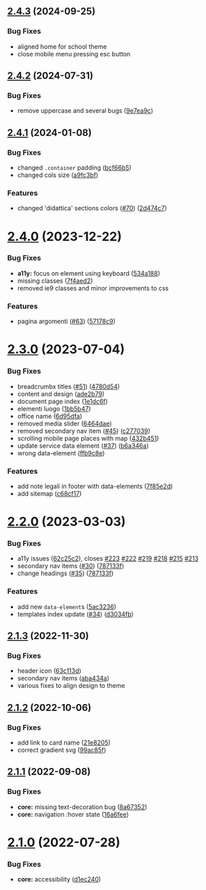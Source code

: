 ## [2.4.3](https://github.com/italia/design-scuole-pagine-statiche/compare/v2.4.2...v2.4.3) (2024-09-25)


### Bug Fixes

* aligned home for school theme
* close mobile menu pressing esc button



## [2.4.2](https://github.com/italia/design-scuole-pagine-statiche/compare/v2.4.1...v2.4.2) (2024-07-31)


### Bug Fixes

* remove uppercase and several bugs ([9e7ea9c](https://github.com/italia/design-scuole-pagine-statiche/commit/9e7ea9c28073f30c86cd26000022c51400feb4d2))



## [2.4.1](https://github.com/italia/design-scuole-pagine-statiche/compare/v2.4.0...v2.4.1) (2024-01-08)


### Bug Fixes

* changed `.container` padding ([bcf66b5](https://github.com/italia/design-scuole-pagine-statiche/commit/bcf66b556202b92597a4bf442c0e7e58941552ba))
* changed cols size ([a9fc3bf](https://github.com/italia/design-scuole-pagine-statiche/commit/a9fc3bff98175d6e967df9c0d4d976fc4680aabe))


### Features

* changed 'didattica' sections colors ([#70](https://github.com/italia/design-scuole-pagine-statiche/issues/70)) ([2d474c7](https://github.com/italia/design-scuole-pagine-statiche/commit/2d474c751463ef458ea1129b68560a70bfeeee20))



# [2.4.0](https://github.com/italia/design-scuole-pagine-statiche/compare/v2.3.0...v2.4.0) (2023-12-22)


### Bug Fixes

* **a11y:** focus on element using keyboard ([534a188](https://github.com/italia/design-scuole-pagine-statiche/commit/534a1882b3e74e9c06fb200ad39c9eb807b25c0f))
* missing classes ([7f4aed2](https://github.com/italia/design-scuole-pagine-statiche/commit/7f4aed2b2933d62200629f8bc4b62bfddfadd4d0))
* removed ie9 classes and minor improvements to css


### Features

* pagina argomenti ([#63](https://github.com/italia/design-scuole-pagine-statiche/issues/63)) ([57178c9](https://github.com/italia/design-scuole-pagine-statiche/commit/57178c9ffdc4605b59c9eba0efd3cf757ec81d82))



# [2.3.0](https://github.com/italia/design-scuole-pagine-statiche/compare/v2.2.0...v2.3.0) (2023-07-04)


### Bug Fixes

* breadcrumbx titles ([#51](https://github.com/italia/design-scuole-pagine-statiche/issues/51)) ([4780d54](https://github.com/italia/design-scuole-pagine-statiche/commit/4780d5425e3eaed3c169a96f428304105388959b))
* content and design ([ade2b79](https://github.com/italia/design-scuole-pagine-statiche/commit/ade2b79dc236caad2384d46e4ac274cceee7669a))
* document page index ([1e1dc6f](https://github.com/italia/design-scuole-pagine-statiche/commit/1e1dc6ff490d4384427678c99b8abf5c0725e88c))
* elementi luogo ([1bb5b47](https://github.com/italia/design-scuole-pagine-statiche/commit/1bb5b47ef38a67c9cedaa59e52bc6cc8c451d92e))
* office name ([6d95dfa](https://github.com/italia/design-scuole-pagine-statiche/commit/6d95dfa877e8c4c144b71bb7c849e2f3b0b20598))
* removed media slider ([6464dae](https://github.com/italia/design-scuole-pagine-statiche/commit/6464daeb84648af763785c9d78590380b75fee35))
* removed secondary nav item ([#45](https://github.com/italia/design-scuole-pagine-statiche/issues/45)) ([c277039](https://github.com/italia/design-scuole-pagine-statiche/commit/c2770392c6c17bf35ccbd8615c00df22467b6699))
* scrolling mobile page places with map ([432b451](https://github.com/italia/design-scuole-pagine-statiche/commit/432b451b892a662ecf2e2c1d9143fb3274fdd7a2))
* update service data element ([#37](https://github.com/italia/design-scuole-pagine-statiche/issues/37)) ([b6a346a](https://github.com/italia/design-scuole-pagine-statiche/commit/b6a346a517f81810ed767917fb4f600e63c20b17))
* wrong data-element ([ffb9c8e](https://github.com/italia/design-scuole-pagine-statiche/commit/ffb9c8e420224a7ea17a46f236fb6878c0f9cdc2))


### Features

* add note legali in footer with data-elements ([7f85e2d](https://github.com/italia/design-scuole-pagine-statiche/commit/7f85e2de9a7c2d23009619d52006d3671394ce49))
* add sitemap ([c68cf17](https://github.com/italia/design-scuole-pagine-statiche/commit/c68cf178625bdb7758a597798af6248c6dcc3b7d))



# [2.2.0](https://github.com/italia/design-scuole-pagine-statiche/compare/v2.1.3...v2.2.0) (2023-03-03)


### Bug Fixes

* a11y issues ([62c25c2](https://github.com/italia/design-scuole-pagine-statiche/commit/62c25c29e9c1ac3d2bffa0b8839643ddbc3ac72a)), closes [#223](https://github.com/italia/design-scuole-pagine-statiche/issues/223) [#222](https://github.com/italia/design-scuole-pagine-statiche/issues/222) [#219](https://github.com/italia/design-scuole-pagine-statiche/issues/219) [#218](https://github.com/italia/design-scuole-pagine-statiche/issues/218) [#215](https://github.com/italia/design-scuole-pagine-statiche/issues/215) [#213](https://github.com/italia/design-scuole-pagine-statiche/issues/213)
* secondary nav items ([#30](https://github.com/italia/design-scuole-pagine-statiche/issues/30)) ([787133f](https://github.com/italia/design-scuole-pagine-statiche/commit/787133f61fab1b59975536e6c286dea90362fd72))
* change headings ([#35](https://github.com/italia/design-scuole-pagine-statiche/pull/35)) ([787133f](https://github.com/italia/design-scuole-pagine-statiche/commit/5ac323686345766129a99303b014a7410a1c16ba))


### Features

* add new `data-element`s ([5ac3236](https://github.com/italia/design-scuole-pagine-statiche/commit/5ac323686345766129a99303b014a7410a1c16ba))
* templates index update ([#34](https://github.com/italia/design-scuole-pagine-statiche/issues/34)) ([d3034fb](https://github.com/italia/design-scuole-pagine-statiche/commit/d3034fb299179a205b016c58ac67d79c4558e8fa))



## [2.1.3](https://github.com/italia/design-scuole-pagine-statiche/compare/v2.1.2...v2.1.3) (2022-11-30)


### Bug Fixes

* header icon ([63c113d](https://github.com/italia/design-scuole-pagine-statiche/commit/63c113dd4699656c04259df0cc251bc3a3546e5f))
* secondary nav items ([aba434a](https://github.com/italia/design-scuole-pagine-statiche/commit/aba434a02f683f9069dfeca9113843c259c03380))
* various fixes to align design to theme



## [2.1.2](https://github.com/italia/design-scuole-pagine-statiche/compare/v2.1.1...v2.1.2) (2022-10-06)


### Bug Fixes

* add link to card name ([21e8205](https://github.com/italia/design-scuole-pagine-statiche/commit/21e82059ab3c7338f15c949d3a97e7101a5b8d0d))
* correct gradient svg ([99ac85f](https://github.com/italia/design-scuole-pagine-statiche/commit/99ac85f4e2d383c69903d31032c4cce0502a0670))



## [2.1.1](https://github.com/italia/design-scuole-pagine-statiche/compare/v2.1.0...v2.1.1) (2022-09-08)


### Bug Fixes

* **core:** missing text-decoration bug ([8a67352](https://github.com/italia/design-scuole-pagine-statiche/commit/8a67352df340a43c4267b585989f24a417bf7796))
* **core:** navigation :hover state ([16a6fee](https://github.com/italia/design-scuole-pagine-statiche/commit/16a6feee752ee9c2f266a4e4c55ab21c967d6f58))



# [2.1.0](https://github.com/italia/design-scuole-pagine-statiche/compare/v2.0.0...v2.1.0) (2022-07-28)


### Bug Fixes

* **core:** accessibility ([d1ec240](https://github.com/italia/design-scuole-pagine-statiche/commit/d1ec2406281679e0fed4efbf8b4c31f12da2be33))



